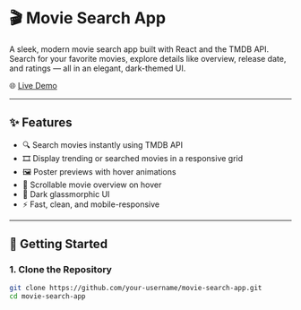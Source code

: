 # 🎬 Movie Search App

A sleek, modern movie search app built with React and the TMDB API.  
Search for your favorite movies, explore details like overview, release date, and ratings — all in an elegant, dark-themed UI.

🌐 [Live Demo](https://movie-search-app-ruby-three.vercel.app/)

---

## ✨ Features

- 🔍 Search movies instantly using TMDB API
- 🎞️ Display trending or searched movies in a responsive grid
- 🖼️ Poster previews with hover animations
- 📃 Scrollable movie overview on hover
- 🌙 Dark glassmorphic UI
- ⚡ Fast, clean, and mobile-responsive

---

## 🚀 Getting Started

### 1. Clone the Repository

```bash
git clone https://github.com/your-username/movie-search-app.git
cd movie-search-app
